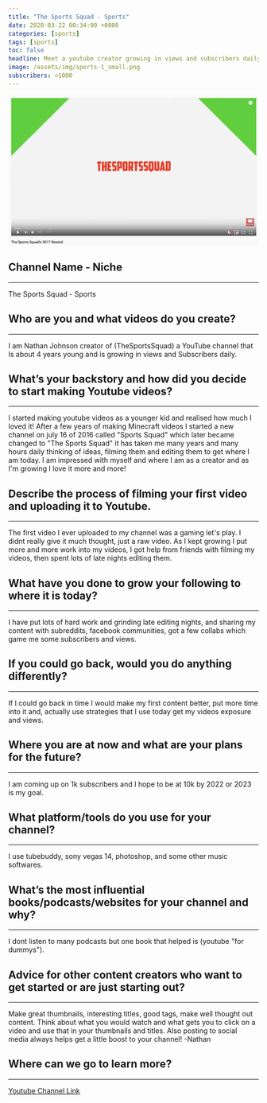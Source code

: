 ```yaml
---
title: "The Sports Squad - Sports"
date: 2020-03-22 00:34:00 +0800
categories: [sports]
tags: [sports]
toc: false
headline: Meet a youtube creator growing in views and subscribers daily, due to hard work and practice through sports vids.
image: /assets/img/sports-1_small.png
subscribers: <1000
---
```


[![Learn](/assets/img/sports-1.png)](https://www.youtube.com/watch?v=8WLWYgcArFU)

## Channel Name - Niche
_______________________

The Sports Squad - Sports


## Who are you and what videos do you create?
_____________________________________________

I am Nathan Johnson creator of (TheSportsSquad) a YouTube channel that Is about 4 years young and is growing in views and Subscribers daily.

## What’s your backstory and how did you decide to start making Youtube videos?
_______________________________________________________________________________

I started making youtube videos as a younger kid and realised how much I loved it! After a few years of making Minecraft videos I started a new channel on july 16 of 2016 called "Sports Squad" which later became changed to "The Sports Squad" it has taken me many years and many hours daily thinking of ideas, filming them and editing them to get where I am today. I am impressed with myself and where I am as a creator and as I'm growing I love it more and more!



## Describe the process of filming your first video and uploading it to Youtube.
________________________________________________________________________________

The first video I ever uploaded to my channel was a gaming let's play. I didnt really give it much thought, just a raw video. As I kept growing I put more and more work into my videos, I got help from friends with filming my videos, then spent lots of late nights editing them.





## What have you done to grow your following to where it is today?
__________________________________________________________________

I have put lots of hard work and grinding late editing nights, and sharing my content with subreddits, facebook communities, got a few collabs which game me some subscribers and views.



## If you could go back, would you do anything differently?
___________________________________________________________

If I could go back in time I would make my first content better, put more time into it and, actually use strategies that I use today get my videos exposure and views.




## Where you are at now and what are your plans for the future?
_______________________________________________________________

I am coming up on 1k subscribers and I hope to be at 10k by 2022 or 2023 is my goal.



## What platform/tools do you use for your channel?
___________________________________________________

I use tubebuddy, sony vegas 14, photoshop, and some other music softwares.



## What’s the most influential books/podcasts/websites for your channel and why?
________________________________________________________________________________

I dont listen to many podcasts but one book that helped is (youtube "for dummys").



## Advice for other content creators who want to get started or are just starting out?
______________________________________________________________________________________

Make great thumbnails, interesting titles, good tags, make well thought out content. Think about what you would watch and what gets you to click on a video and use that in your thumbnails and titles. Also posting to social media always helps get a little boost to your channel! -Nathan


## Where can we go to learn more?
_________________________________

[Youtube Channel Link](https://www.youtube.com/channel/UCtO3MHYlwJMQbi8joEMU4FQ)
